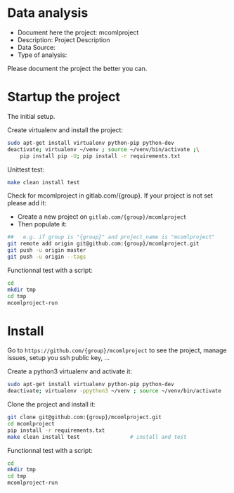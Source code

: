 # Data analysis
- Document here the project: mcomlproject
- Description: Project Description
- Data Source:
- Type of analysis:

Please document the project the better you can.

# Startup the project

The initial setup.

Create virtualenv and install the project:
```bash
sudo apt-get install virtualenv python-pip python-dev
deactivate; virtualenv ~/venv ; source ~/venv/bin/activate ;\
    pip install pip -U; pip install -r requirements.txt
```

Unittest test:
```bash
make clean install test
```

Check for mcomlproject in gitlab.com/{group}.
If your project is not set please add it:

- Create a new project on `gitlab.com/{group}/mcomlproject`
- Then populate it:

```bash
##   e.g. if group is "{group}" and project_name is "mcomlproject"
git remote add origin git@github.com:{group}/mcomlproject.git
git push -u origin master
git push -u origin --tags
```

Functionnal test with a script:

```bash
cd
mkdir tmp
cd tmp
mcomlproject-run
```

# Install

Go to `https://github.com/{group}/mcomlproject` to see the project, manage issues,
setup you ssh public key, ...

Create a python3 virtualenv and activate it:

```bash
sudo apt-get install virtualenv python-pip python-dev
deactivate; virtualenv -ppython3 ~/venv ; source ~/venv/bin/activate
```

Clone the project and install it:

```bash
git clone git@github.com:{group}/mcomlproject.git
cd mcomlproject
pip install -r requirements.txt
make clean install test                # install and test
```
Functionnal test with a script:

```bash
cd
mkdir tmp
cd tmp
mcomlproject-run
```
